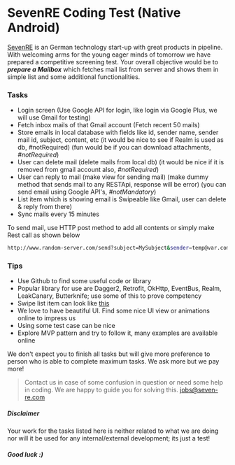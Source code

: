# SevenRE Coding Test (Native Android)

[SevenRE](http://www.seven-re.com/home) is an German technology start-up with great products in pipeline. With welcoming arms for the young eager minds of tomorrow we have prepared a competitive screening test. Your overall objective would be to ***prepare a Mailbox*** which fetches mail list from server and shows them in simple list and some additional functionalities.

### Tasks

- Login screen (Use Google API for login, like login via Google Plus, we will use Gmail for testing)
- Fetch inbox mails of that Gmail account (Fetch recent 50 mails)
- Store emails in local database with fields like id, sender name, sender mail id, subject, content, etc (it would be nice to see if Realm is used as db, #notRequired) (fun would be if you can download attachments, *#notRequired*)
- User can delete mail (delete mails from local db) (it would be nice if it is removed from gmail account also, *#notRequired*)
- User can reply to mail (make view for sending mail) (make dummy method that sends mail to any RESTApi, response will be error) (you can send email using Google API's, *#notMandatory*)
- List item which is showing email is Swipeable like Gmail, user can delete & reply from there)
- Sync mails every 15 minutes

To send mail, use HTTP post method to add all contents or simply make Rest call as shown below
```sh
http://www.random-server.com/send?subject=MySubject&sender=temp@var.com&timeStamp=11112342234&body=MyTrialMail
```

### Tips
- Use Github to find some useful code or library
- Popular library for use are Dagger2, Retrofit, OkHttp, EventBus, Realm, LeakCanary, Butterknife; use some of this to prove competency
- Swipe list item can look like [this] 
- We love to have beautiful UI. Find some nice UI view or animations online to impress us
- Using some test case can be nice
- Explore MVP pattern and try to follow it, many examples are available online
 
We don't expect you to finish all tasks but will give more preference to person who is able to complete maximum tasks. We ask more but we pay more! 

> Contact us in case of some  confusion in question or need some help in coding. 
> We are happy to guide you for solving this.
> jobs@seven-re.com

##### Disclaimer

Your work for the tasks listed here is neither related to what we are doing nor will it be used for any internal/external development; its just a test!

##### Good luck :)

[this]: <http://i.stack.imgur.com/aB55l.png>
